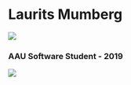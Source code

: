 <h1> Laurits Mumberg </h1>
<a href="https://steamcommunity.com/sharedfiles/filedetails/?id=1335473896" alt="Poelsemix Steam Workshop">
        <img src="https://img.shields.io/steam/subscriptions/1335473896?label=Poelsemix&logo=Steam" /></a>
<h3> AAU Software Student - 2019 </h3>
<img src="./pic2.svg">

